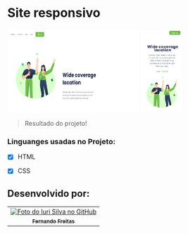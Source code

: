 # Site responsivo
 

<img src="./assets/site.png" width="300px" height="190px" alt="imagem site"> <img src="./assets/responsivo.png" width="92px" alt="imagem responsiva">

> Resultado do projeto!

### Linguanges usadas no Projeto:

- [x] HTML
- [x] CSS





## Desenvolvido por:



<table>
  <tr>
    <td align="center">
      <a href="#">
        <img src="https://avatars.githubusercontent.com/u/101847876?s=400&u=dcfec5a2fe201fc639faa0390595dd4ef6cf634b&v=4" width="150px;" alt="Foto do Iuri Silva no GitHub"/><br>
        <sub>
          <b>Fernando Freitas</b>
        </sub>
      </a>
    </td>
   </tr>
</table>

